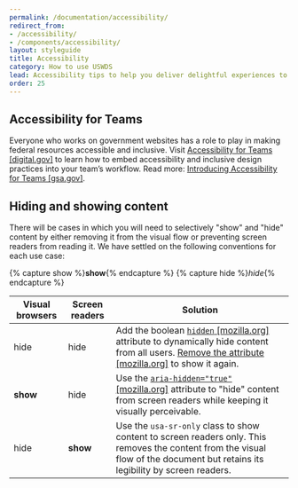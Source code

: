 ```yaml
---
permalink: /documentation/accessibility/
redirect_from:
- /accessibility/
- /components/accessibility/
layout: styleguide
title: Accessibility
category: How to use USWDS
lead: Accessibility tips to help you deliver delightful experiences to all users.
order: 25
---
```


## Accessibility for Teams

Everyone who works on government websites has a role to play in making federal resources accessible and inclusive. Visit [Accessibility for Teams [digital.gov]](https://accessibility.digital.gov/) to learn how to embed accessibility and inclusive design practices into your team’s workflow. Read more: [Introducing Accessibility for Teams [gsa.gov]](https://18f.gsa.gov/2018/07/10/introducing-accessibility-for-teams/).

## Hiding and showing content

There will be cases in which you will need to selectively "show" and "hide"
content by either removing it from the visual flow or preventing screen
readers from reading it. We have settled on the following conventions for each
use case:

{% capture show %}**show**{% endcapture %}
{% capture hide %}_hide_{% endcapture %}

<div class="site-table-wrapper margin-top-4">
  <table class="usa-table--borderless site-table-responsive">
    <thead>
      <tr>
        <th scope="col" class="text-no-wrap">Visual browsers</th>
        <th scope="col" class="text-no-wrap">Screen readers</th>
        <th scope="col" class="text-no-wrap">Solution</th>
      </tr>
    </thead>
    <tr>
      <td data-title="Visual browsers">
        <span>
          hide
        </span>
      </td>
      <td data-title="Screen readers">
        <span>
          hide
        </span>
      </td>
      <td data-title="Solution">
        <span>
          Add the boolean <a href="https://developer.mozilla.org/en-US/docs/Web/HTML/Global_attributes/hidden"><code>hidden</code> [mozilla.org]</a> attribute to dynamically hide content from all users. <a href="https://developer.mozilla.org/en-US/docs/Web/API/Element/removeAttribute">Remove the attribute [mozilla.org]</a> to show it again.
        </span>
      </td>
    </tr>
    <tr>
      <td data-title="Visual browsers">
        <span>
          <strong>show</strong>
        </span>
      </td>
      <td data-title="Screen readers">
        <span>
          hide
        </span>
      </td>
      <td data-title="Solution">
        <span>
          Use the <a href="https://developer.mozilla.org/en-US/docs/Web/HTML/Global_attributes/hidden"><code>aria-hidden="true"</code> [mozilla.org]</a> attribute to "hide" content from screen readers while keeping it visually perceivable.
        </span>
      </td>
    </tr>
    <tr>
      <td data-title="Visual browsers">
        <span>
          hide
        </span>
      </td>
      <td data-title="Screen readers">
        <span>
          <strong>show</strong>
        </span>
      </td>
      <td data-title="Solution">
        <span>
          Use the <code>usa-sr-only</code> class to show content to screen readers only. This removes the content from the visual flow of the document but retains its legibility by screen readers.
        </span>
      </td>
    </tr>
  </table>
</div>
